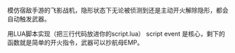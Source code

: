 模仿宿敌手游的飞影战机，隐形状态下无论被侦测到还是主动开火解除隐形，都会自动触发武器。

用LUA脚本实现（把三行代码放进你的script.lua） script event 是核心，剩下的函数就是简单的开火指令，武器可以抄航母EMP。
